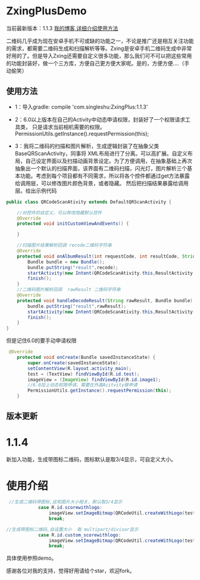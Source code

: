 # ZxingPlusDemo
当前最新版本：1.1.3
[我的博客,详细介绍使用方法](http://blog.csdn.net/sw5131899/article/details/55260525)

二维码几乎成为现在安卓手机不可或缺的功能之一，不论是推广还是相互关注功能的需求，都需要二维码生成和扫描解析等等。Zxing是安卓手机二维码生成中非常好用的了。但是导入Zxing还需要自定义很多功能，那么我们可不可以把这些常用的功能封装好，做一个三方库，方便自己更方便大家呢。是的，方便方便....（手动偷笑）

## 使用方法

* 1：导入gradle: compile 'com.singleshu:ZxingPlus:1.1.3'

* 2：6.0以上版本在自己的Activity中动态申请权限，封装好了一个权限请求工具类，
只是请求当前相机需要的权限。 PermissionUtils.getInstance().requestPermission(this);

* 3：我将二维码的扫描和图片解析，生成逻辑封装了在抽象父类BaseQRScanActivity，同事将
XML布局进行了分离。可以高扩展。自定义布局，自己设定界面以及扫描动画背景设定。为了方便调用，在抽象基础上再次抽象出一个默认的扫描界面，该界面有二维码扫描，闪光灯，图片解析三个基本功能。考虑到每个项目都有不同需求，所以将各个控件都通过get方法暴露给调用层，可以修改图片颜色背景，或者隐藏。
然后把扫描结果暴露给调用层。给出示例代码
```java
public class QRCodeScanAtivity extends DefaultQRScanActivity {

    //对控件的自定义，可以修改隐藏默认控件
    @Override
    protected void initCustomViewAndEvents() {

    }

    //扫描图片结果解析回调 recode二维码字符串
    @Override
    protected void onAlbumResult(int requestCode, int resultCode, String recode) {
        Bundle bundle = new Bundle();
        bundle.putString("result",recode);
        startActivity(new Intent(QRCodeScanAtivity.this,ResultActivity.class).putExtras(bundle));
        finish();
    }
    //二维码图片解析回调  rawResult 二维码字符串
    @Override
    protected void handleDecodeResult(String rawResult, Bundle bundle) {
        bundle.putString("result",rawResult);
        startActivity(new Intent(QRCodeScanAtivity.this,ResultActivity.class).putExtras(bundle));
        finish();
    }
}
```
但是记住6.0的要手动申请权限
```java
 @Override
    protected void onCreate(Bundle savedInstanceState) {
        super.onCreate(savedInstanceState);
        setContentView(R.layout.activity_main);
        test = (TextView) findViewById(R.id.test);
        imageView = (ImageView) findViewById(R.id.image1);
        //6.0加上动态权限申请，需要在外面Acitvity做申请
        PermissionUtils.getInstance().requestPermission(this);
    }
```

## 版本更新
# 1.1.4

新加入功能，生成带图标二维码，图标默认是取3/4显示，可自定义大小。

# 使用介绍
```Java
 //生成二维码带图标,这和图片大小相关，默认取3/4显示
            case R.id.scorewithlogo:
                imageView.setImageBitmap(QRCodeUtil.createWithLogo(test.getText().toString(), BitmapFactory.decodeResource(getResources(), R.drawable.timg)));
                break;
```
```Java
//生成带图标二维码,自设置大小  取 multipart/divisor显示
            case R.id.custom_scorewithlogo:
                imageView.setImageBitmap(QRCodeUtil.createWithLogo(test.getText().toString(), BitmapFactory.decodeResource(getResources(), R.drawable.timg),1,4));
                break;
```
具体使用参照demo。



感谢各位对我的支持，觉得好用请给个star，欢迎fork。